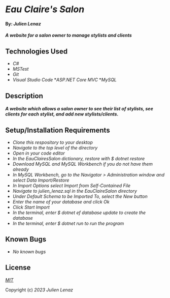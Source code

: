 # _Eau Claire's Salon_

#### By: _**Julien Lenaz**_

#### _A website for a salon owner to manage stylists and clients_


## Technologies Used

* _C#_
* _MSTest_
* _Git_
* _Visual Studio Code_
*_ASP.NET Core MVC_
*_MySQL_

## Description
#### _A website which allows a salon owner to see their list of stylists, see clients for each stylist, and add new stylists/clients._

## Setup/Installation Requirements
* _Clone this respository to your desktop_
* _Navigate to the top level of the directory_
* _Open in your code editor_
* _In the EauClairesSalon dictionary, restore with $ dotnet restore_
* _Download MySQL and MySQL Workbench if you do not have them already_
* _In MySQL Workbench, go to the Navigator > Administration window and select Data Import/Restore_
* _In Import Options select Import from Self-Contained File_
* _Navigate to julien_lenaz.sql in the EauClaireSalon directory_
* _Under Default Schema to be Imported To, select the New button_
* _Enter the name of your database and click Ok_
* _Click Start Import_
* _In the terminal, enter $ dotnet ef database update to create the database_
* _In the terminal, enter $ dotnet run to run the program_

## Known Bugs

* _No known bugs_

## License

_[MIT](https://choosealicense.com/licenses/mit/)_

Copyright (c) _2023_ _Julien Lenaz_